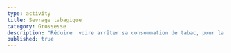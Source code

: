 ```yaml
---
type: activity
title: Sevrage tabagique
category: Grossesse
description: "Réduire  voire arrêter sa consommation de tabac, pour la grossesse et plus longtemps... Comment être aidée, soutenue dans ce beau projet?..."
published: true
---
```




